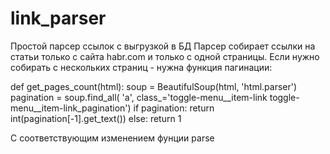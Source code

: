 # link_parser
Простой парсер ссылок с выгрузкой в БД
Парсер собирает ссылки на статьи только с сайта habr.com и только с одной страницы.
Если нужно собирать с нескольких страниц - нужна функция пагинации:

def get_pages_count(html):
    soup = BeautifulSoup(html, 'html.parser')
    pagination = soup.find_all(
        'a', class_='toggle-menu__item-link toggle-menu__item-link_pagination')
    if pagination:
        return int(pagination[-1].get_text())
    else:
        return 1
        
С соответствующим изменением фунции parse

